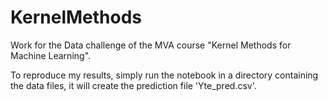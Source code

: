 # KernelMethods

Work for the Data challenge of the MVA course "Kernel Methods for Machine Learning".

To reproduce my results, simply run the notebook in a directory containing the data files, it will create the prediction file 'Yte_pred.csv'.
